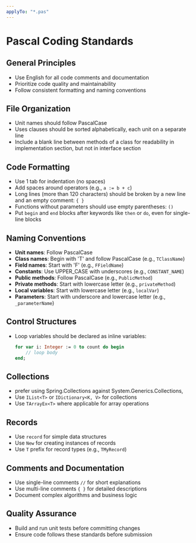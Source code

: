 ```yaml
---
applyTo: "*.pas"
---
```


# Pascal Coding Standards

## General Principles
* Use English for all code comments and documentation
* Prioritize code quality and maintainability
* Follow consistent formatting and naming conventions

## File Organization
* Unit names should follow PascalCase
* Uses clauses should be sorted alphabetically, each unit on a separate line
* Include a blank line between methods of a class for readability in implementation section, but not in interface section 

## Code Formatting
* Use 1 tab for indentation (no spaces)
* Add spaces around operators (e.g., `a := b + c`)
* Long lines (more than 120 characters) should be broken by a new line and an empty comment: `{ }`
* Functions without parameters should use empty parentheses: `()`
* Put `begin` and `end` blocks after keywords like `then` or `do`, even for single-line blocks

## Naming Conventions
* **Unit names**: Follow PascalCase
* **Class names**: Begin with 'T' and follow PascalCase (e.g., `TClassName`)
* **Field names**: Start with 'F' (e.g., `FFieldName`)
* **Constants**: Use UPPER_CASE with underscores (e.g., `CONSTANT_NAME`)
* **Public methods**: Follow PascalCase (e.g., `PublicMethod`)
* **Private methods**: Start with lowercase letter (e.g., `privateMethod`)
* **Local variables**: Start with lowercase letter (e.g., `localVar`)
* **Parameters**: Start with underscore and lowercase letter (e.g., `_parameterName`)

## Control Structures
* Loop variables should be declared as inline variables:
  ```pascal
  for var i: Integer := 0 to count do begin
      // loop body
  end;
  ```

## Collections
* prefer using Spring.Collections against System.Generics.Collections,
* Use `IList<T>` or `IDictionary<K, V>` for collections
* Use `TArrayEx<T>` where applicable for array operations

## Records
* Use `record` for simple data structures
* Use `New` for creating instances of records
* Use `T` prefix for record types (e.g., `TMyRecord`)

## Comments and Documentation
* Use single-line comments `//` for short explanations
* Use multi-line comments `{ }` for detailed descriptions
* Document complex algorithms and business logic

## Quality Assurance
* Build and run unit tests before committing changes
* Ensure code follows these standards before submission
